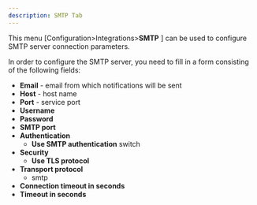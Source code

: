 ```yaml
---
description: SMTP Tab
---
```


This menu [Configuration>Integrations>**SMTP** ] can be used to configure SMTP server connection parameters.

In order to configure the SMTP server, you need to fill in a form consisting of the following fields:

- **Email** - email from which notifications will be sent
- **Host** -  host name
- **Port**  - service port
- **Username** 
- **Password** 
- **SMTP port** 
- **Authentication** 
  - **Use SMTP authentication** switch 
- **Security**
  - **Use TLS protocol** 
- **Transport protocol**
  - smtp
- **Connection timeout in seconds**
- **Timeout in seconds**

 

















